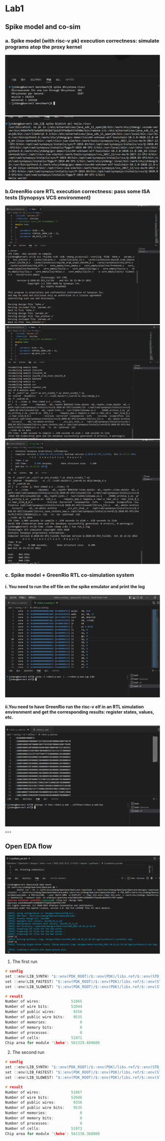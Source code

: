 # Lab1
## Spike model and co-sim
### a. Spike model (with risc-v pk) execution correctness: simulate programs atop the proxy kernel 
![1](./pic/3.png)
![2](./pic/4.png)
### b.GreenRio core RTL execution correctness: pass some ISA tests (Synopsys VCS environment)
![2](./pic/6.png)
![2](./pic/7.png)
![2](./pic/8.png)
### c. Spike model + GreenRio RTL co-simulation system
#### i. You need to run the elf file on the spike emulator and print the log 
![2](./pic/2.png)
#### ii.You need to have GreenRio run the risc-v elf in an RTL simulation environment and get the corresponding results: register states, values, etc.
![2](./pic/1.png)
。。。
## Open EDA flow
![2](./pic/5.png)
1. The first run
```C
# config
set ::env(LIB_SYNTH) "$::env(PDK_ROOT)/$::env(PDK)/libs.ref/$::env(STD_CELL_LIBRARY)/lib/sky130_fd_sc_hd__tt_025C_1v80.lib"
set ::env(LIB_FASTEST) "$::env(PDK_ROOT)/$::env(PDK)/libs.ref/$::env(STD_CELL_LIBRARY)/lib/sky130_fd_sc_hd__ff_n40C_1v95.lib"
set ::env(LIB_SLOWEST) "$::env(PDK_ROOT)/$::env(PDK)/libs.ref/$::env(STD_CELL_LIBRARY)/lib/sky130_fd_sc_hd__ss_100C_1v60.lib"
```
```C
# result
Number of wires:              51865
Number of wire bits:          52044
Number of public wires:        9356
Number of public wire bits:    9535
Number of memories:               0
Number of memory bits:            0
Number of processes:              0
Number of cells:              51971
Chip area for module '\hehe': 561329.609600
```
2. The second run
```C
# config
set ::env(LIB_SYNTH) "$::env(PDK_ROOT)/$::env(PDK)/libs.ref/$::env(STD_CELL_LIBRARY)/lib/sky130_fd_sc_hd__tt_100C_1v80.lib"
set ::env(LIB_FASTEST) "$::env(PDK_ROOT)/$::env(PDK)/libs.ref/$::env(STD_CELL_LIBRARY)/lib/sky130_fd_sc_hd__ff_100C_1v65.lib"
set ::env(LIB_SLOWEST) "$::env(PDK_ROOT)/$::env(PDK)/libs.ref/$::env(STD_CELL_LIBRARY)/lib/sky130_fd_sc_hd__ss_n40C_1v28.lib"
```
```C
# result
Number of wires:              51867
Number of wire bits:          52046
Number of public wires:        9356
Number of public wire bits:    9535
Number of memories:               0
Number of memory bits:            0
Number of processes:              0
Number of cells:              51973
Chip area for module '\hehe': 561338.368000
```